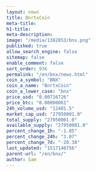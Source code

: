 ```yaml
---
layout: news
title: BnrtxCoin
meta-title: 
h1-title: 
meta-description: 
image: "/media/1382853/bnx.png"
published: true
allow_search_engine: false
sitemap: false
enable_comment: false
sort_order: 936
permalink: "/en/bnx/news.html"
coin_a_symbol: "BNX"
coin_a_name: "BnrtxCoin"
coin_a_lower_case: "bnx"
price_usd: "0.00716726"
price_btc: "0.00000061"
24h_volume_usd: "12401.5"
market_cap_usd: "27950001.0"
total_supply: "27950001.0"
available_supply: "27950001.0"
percent_change_1h: "-1.85"
percent_change_24h: "3.07"
percent_change_7d: "-20.38"
last_updated: "1517140756"
parent-url: "/en/bnx/"
author: Sam
---
```


